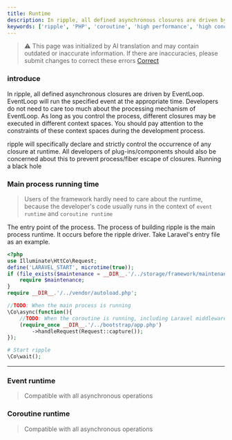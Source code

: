 ```yaml
---
title: Runtime
description: In ripple, all defined asynchronous closures are driven by EventLoop. ripple will specifically declare and strictly control the occurrence of any closure during runtime. All developers of plug-ins/components should also be concerned about this to prevent Closure occurs when process/fiber escapes and runs a black hole
keywords: ['ripple', 'PHP', 'coroutine', 'high performance', 'high concurrency']
---
```


> ⚠️ This page was initialized by AI translation and may contain outdated or inaccurate information. If there are
> inaccuracies, please submit changes to correct these errors [Correct](https://github.com/cloudtay/ripple-documents)

### introduce

In ripple, all defined asynchronous closures are driven by EventLoop. EventLoop will run the specified event at the
appropriate time. Developers do not need to care too much about the processing mechanism of EventLoop.
As long as you control the process, different closures may be executed in different context spaces. You should pay
attention to the constraints of these context spaces during the development process.

ripple will specifically declare and strictly control the occurrence of any closure at runtime. All developers of
plug-ins/components should also be concerned about this to prevent process/fiber escape of closures.
Running a black hole

### Main process running time

> Users of the framework hardly need to care about the runtime, because the developer's code usually runs in the context
> of `event runtime` and `coroutine runtime`

The entry point of the process. The process of building ripple is the main process runtime. It occurs before the
ripple driver. Take Laravel's entry file as an example.

```php
<?php
use Illuminate\HttCo\Request;
define('LARAVEL_START', microtime(true));
if (file_exists($maintenance = __DIR__.'/../storage/framework/maintenance.php')) {
    require $maintenance;
}
require __DIR__.'/../vendor/autoload.php';

//TODO: When the main process is running
\Co\async(function(){
    //TODO: When the coroutine is running, including Laravel middleware/service provider/controller and other running processes, they are all in the coroutine space.
    (require_once __DIR__.'/../bootstrap/app.php')
        ->handleRequest(Request::capture());
});

# Start ripple
\Co\wait();
```

---

### Event runtime

> Compatible with all asynchronous operations

### Coroutine runtime

> Compatible with all asynchronous operations
